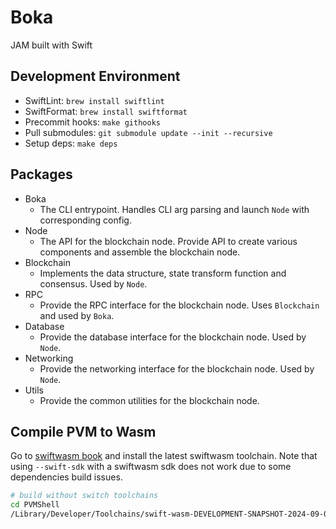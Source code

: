 # Boka

JAM built with Swift

## Development Environment

- SwiftLint: `brew install swiftlint`
- SwiftFormat: `brew install swiftformat`
- Precommit hooks: `make githooks`
- Pull submodules: `git submodule update --init --recursive`
- Setup deps: `make deps`

## Packages

- Boka
  - The CLI entrypoint. Handles CLI arg parsing and launch `Node` with corresponding config.
- Node
  - The API for the blockchain node. Provide API to create various components and assemble the blockchain node.
- Blockchain
  - Implements the data structure, state transform function and consensus. Used by `Node`.
- RPC
  - Provide the RPC interface for the blockchain node. Uses `Blockchain` and used by `Boka`.
- Database
  - Provide the database interface for the blockchain node. Used by `Node`.
- Networking
  - Provide the networking interface for the blockchain node. Used by `Node`.
- Utils
  - Provide the common utilities for the blockchain node.

## Compile PVM to Wasm

Go to [swiftwasm book](https://book.swiftwasm.org/getting-started/setup.html) and install the latest swiftwasm toolchain. Note that using `--swift-sdk` with a swiftwasm sdk does not work due to some dependencies build issues.

```bash
# build without switch toolchains
cd PVMShell
/Library/Developer/Toolchains/swift-wasm-DEVELOPMENT-SNAPSHOT-2024-09-06-a.xctoolchain/usr/bin/swift build
```
